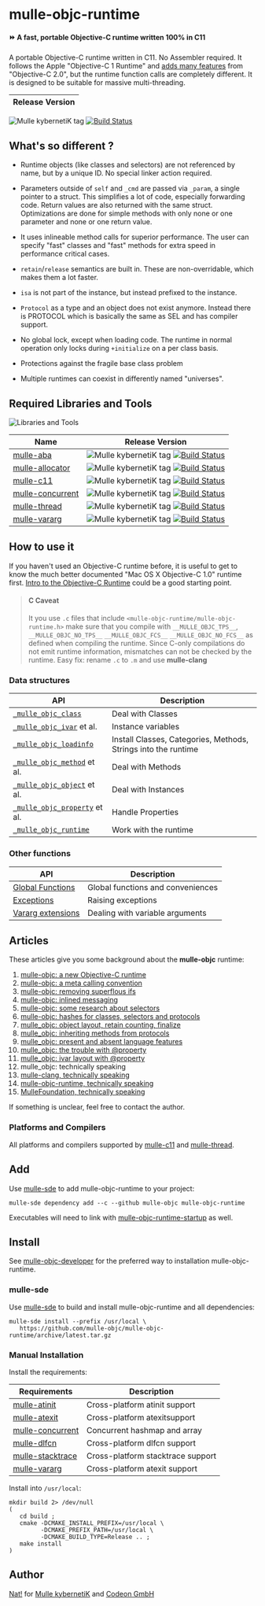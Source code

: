# mulle-objc-runtime

#### ⏩ A fast, portable Objective-C runtime written 100% in C11

A portable Objective-C runtime written in C11. No Assembler required.
It follows the Apple "Objective-C 1 Runtime" and [adds many features](//www.mulle-kybernetik.com/weblog/2015/mulle_objc_present_and_absent.html)
from "Objective-C 2.0", but the runtime function calls are completely different.
It is designed to be suitable for massive multi-threading.

| Release Version
|-----------------------------------
 ![Mulle kybernetiK tag](https://img.shields.io/github/tag/mulle-objc/mulle-objc-runtime.svg) [![Build Status](https://github.com/mulle-objc/mulle-objc-runtime/workflows/CI/badge.svg?branch=release)](https://github.com/mulle-objc/mulle-objc-runtime/workflows)


## What's so different ?

* Runtime objects (like classes and selectors) are not referenced by name, but
by a unique ID. No special linker action required.

* Parameters outside of `self` and `_cmd` are passed via `_param`, a single
pointer to a struct. This simplifies a lot of code, especially forwarding code.
Return values are also returned with the same struct. Optimizations are done for
simple methods with only none or one parameter and none or one return value.

* It uses inlineable method calls for superior performance. The user can
specify "fast" classes and "fast" methods for extra speed in performance
critical cases.

* `retain`/`release` semantics are built in. These are non-overridable, which
makes them a lot faster.

* `isa` is not part of the instance, but instead prefixed to the instance.

* `Protocol` as a type and an object does not exist anymore. Instead there is
PROTOCOL which is basically the same as SEL and has compiler support.

* No global lock, except when loading code. The runtime in normal operation
only locks during `+initialize` on a per class basis.

* Protections against the fragile base class problem

* Multiple runtimes can coexist in differently named "universes".


## Required Libraries and Tools

![Libraries and Tools](https://raw.githubusercontent.com/mulle-objc/mulle-objc-runtime/release/dox/mulle-objc-runtime-dependencies.png)

  Name         | Release Version
---------------|---------------------------------
[mulle-aba](//github.com/mulle-concurrent/mulle-aba) | ![Mulle kybernetiK tag](https://img.shields.io/github/tag/mulle-concurrent/mulle-aba.svg) [![Build Status](https://github.com/mulle-concurrent/mulle-aba/workflows/CI/badge.svg?branch=release)](https://github.com/mulle-concurrent/mulle-aba/workflows/CI)
[mulle-allocator](//github.com/mulle-c/mulle-allocator) | ![Mulle kybernetiK tag](https://img.shields.io/github/tag/mulle-c/mulle-allocator.svg) [![Build Status](https://github.com/mulle-c/mulle-allocator/workflows/CI/badge.svg?branch=release)](https://github.com/mulle-c/mulle-allocator/workflows/CI)
[mulle-c11](//github.com/mulle-c/mulle-c11) | ![Mulle kybernetiK tag](https://img.shields.io/github/tag/mulle-c/mulle-c11.svg) [![Build Status](https://github.com/mulle-c/mulle-c11/workflows/CI/badge.svg?branch=release)](https://github.com/mulle-c/mulle-c11/workflows/CI)
[mulle-concurrent](//github.com/mulle-concurrent/mulle-concurrent) | ![Mulle kybernetiK tag](https://img.shields.io/github/tag/mulle-concurrent/mulle-concurrent.svg) [![Build Status](https://github.com/mulle-concurrent/mulle-concurrent/workflows/CI/badge.svg?branch=release)](https://github.com/mulle-concurrent/mulle-concurrent/workflows/CI)
[mulle-thread](//github.com/mulle-concurrent/mulle-thread) | ![Mulle kybernetiK tag](https://img.shields.io/github/tag/mulle-concurrent/mulle-thread.svg) [![Build Status](https://github.com/mulle-concurrent/mulle-thread/workflows/CI/badge.svg?branch=release)](https://github.com/mulle-concurrent/mulle-thread/workflows/CI)
[mulle-vararg](//github.com/mulle-c/mulle-vararg) | ![Mulle kybernetiK tag](https://img.shields.io/github/tag/mulle-c/mulle-vararg.svg) [![Build Status](https://github.com/mulle-c/mulle-vararg/workflows/CI/badge.svg?branch=release)](https://github.com/mulle-c/mulle-vararg/workflows/CI)


## How to use it

If you haven't used an Objective-C runtime before, it is useful to get to know
the much better documented "Mac OS X Objective-C 1.0" runtime first.
[Intro to the Objective-C Runtime](//mikeash.com/pyblog/friday-qa-2009-03-13-intro-to-the-objective-c-runtime.html)
could be a good starting point.


> #### C Caveat
>
> It you use `.c` files that include `<mulle-objc-runtime/mulle-objc-runtime.h>`
> make sure that you compile with `__MULLE_OBJC_TPS__`, `__MULLE_OBJC_NO_TPS__`
> `__MULLE_OBJC_FCS__`  `__MULLE_OBJC_NO_FCS__` as defined when compiling the
> runtime. Since C-only compilations do not emit runtime information,
> mismatches can not be checked by the runtime.
> Easy fix: rename `.c` to `.m` and use **mulle-clang**


### Data structures

API                                                  | Description
-----------------------------------------------------|-----------------------------------
[`_mulle_objc_class`](dox/API_CLASS.md)              | Deal with Classes
[`_mulle_objc_ivar`](dox/API_IVAR.md) et al.         | Instance variables
[`_mulle_objc_loadinfo`](dox/API_LOADINFO.md)        | Install Classes, Categories, Methods, Strings into the runtime
[`_mulle_objc_method`](dox/API_METHOD.md)  et al.    | Deal with Methods
[`_mulle_objc_object`](dox/API_OBJECT.md)  et al.    | Deal with Instances
[`_mulle_objc_property`](dox/API_PROPERTY.md) et al. | Handle Properties
[`_mulle_objc_runtime`](dox/API_RUNTIME.md)          | Work with the runtime


### Other functions

API                                   | Description
--------------------------------------|-----------------------------------
[Global Functions](dox/API_GLOBAL.md) | Global functions  and conveniences
[Exceptions](dox/API_EXCEPTION.md)    | Raising exceptions
[Vararg extensions](dox/API_VARARG.md)| Dealing with variable arguments


## Articles

These articles give you some background about the **mulle-objc** runtime:

1. [mulle-objc: a new Objective-C runtime](//www.mulle-kybernetik.com/weblog/2015/mulle_objc_a_new_objective_c_.html)
2. [mulle-objc: a meta calling convention](//www.mulle-kybernetik.com/weblog/2015/mulle_objc_meta_call_convention.html)
3. [mulle-objc: removing superflous ifs](//www.mulle-kybernetik.com/weblog/2015/mulle_objc_the_superflous_if.html)
3. [mulle-objc: inlined messaging](//www.mulle-kybernetik.com/weblog/2015/mulle_objc_inlined_messaging.html)
4. [mulle-objc: some research about selectors](//www.mulle-kybernetik.com/weblog/2015/mulle_objc_selector_statistics.html)
5. [mulle-objc: hashes for classes, selectors and protocols](//www.mulle-kybernetik.com/weblog/2015/mulle_objc_selectors_are_hashes.html)
6. [mulle_objc: object layout, retain counting, finalize](//www.mulle-kybernetik.com/weblog/2015/mulle_objc_finalize_makes_a_comeback.html)
7. [mulle_objc: inheriting methods from protocols](//www.mulle-kybernetik.com/weblog/2015/mulle_objc_inheriting_from_protocols.html)
8. [mulle_objc: present and absent language features](//www.mulle-kybernetik.com/weblog/2015/mulle_objc_present_and_absent.html)
9. [mulle_objc: the trouble with @property](//www.mulle-kybernetik.com/weblog/2016/mulle_objc_property_trouble.html)
10. [mulle_objc: ivar layout with @property](//www.mulle-kybernetik.com/weblog/2016/mulle_objc_ivar_layout.html)
11. mulle_objc: technically speaking
   1. [mulle-clang, technically speaking](//www.mulle-kybernetik.com/weblog/2016/mulle_objc_clang_technically.html)
   2. [mulle-objc-runtime, technically speaking](//www.mulle-kybernetik.com/weblog/2016/mulle_objc_runtime_technically.html)
   3. [MulleFoundation, technically speaking](//www.mulle-kybernetik.com/weblog/2016/mulle_objc_foundation_technically.html)

If something is unclear, feel free to contact the author.


### Platforms and Compilers

All platforms and compilers supported by
[mulle-c11](//github.com/mulle-c/mulle-c11/) and
[mulle-thread](//github.com/mulle-concurrent/mulle-thread/).


## Add

Use [mulle-sde](//github.com/mulle-sde) to add mulle-objc-runtime to your project:

```
mulle-sde dependency add --c --github mulle-objc mulle-objc-runtime
```

Executables will need to link with [mulle-objc-runtime-startup](//github.com/mulle-objc/mulle-objc-runtime-startup) as well.


## Install

See [mulle-objc-developer](//github.com/mulle-objc/mulle-objc-developer) for the preferred
way to installation mulle-objc-runtime.


### mulle-sde

Use [mulle-sde](//github.com/mulle-sde) to build and install mulle-objc-runtime and all dependencies:

```
mulle-sde install --prefix /usr/local \
   https://github.com/mulle-objc/mulle-objc-runtime/archive/latest.tar.gz
```

### Manual Installation


Install the requirements:

Requirements                                                       | Description
-------------------------------------------------------------------|-----------------------
[mulle-atinit](//github.com/mulle-core/mulle-atinit)               | Cross-platform atinit support
[mulle-atexit](//github.com/mulle-core/mulle-atexit)               | Cross-platform atexitsupport
[mulle-concurrent](//github.com/mulle-concurrent/mulle-concurrent) | Concurrent hashmap and array
[mulle-dlfcn](//github.com/mulle-core/mulle-dlfcn)                 | Cross-platform dlfcn support
[mulle-stacktrace](//github.com/mulle-core/mulle-stacktrace)       | Cross-platform stacktrace support
[mulle-vararg](//github.com/mulle-c/mulle-vararg)                  | Cross-platform atexit support

Install into `/usr/local`:

```
mkdir build 2> /dev/null
(
   cd build ;
   cmake -DCMAKE_INSTALL_PREFIX=/usr/local \
         -DCMAKE_PREFIX_PATH=/usr/local \
         -DCMAKE_BUILD_TYPE=Release .. ;
   make install
)
```

## Author

[Nat!](//www.mulle-kybernetik.com/weblog) for
[Mulle kybernetiK](//www.mulle-kybernetik.com) and
[Codeon GmbH](//www.codeon.de)

